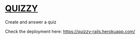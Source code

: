 # [QUIZZY](https://quizzy-rails.herokuapp.com/)

Create and answer a quiz

Check the deployment here: https://quizzy-rails.herokuapp.com/
